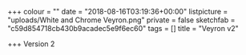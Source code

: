 +++
colour = ""
date = "2018-08-16T03:19:36+00:00"
listpicture = "uploads/White and Chrome Veyron.png"
private = false
sketchfab = "c59d854718cb430b9acadec5e9f6ec60"
tags = []
title = "Veyron v2"

+++
Version 2